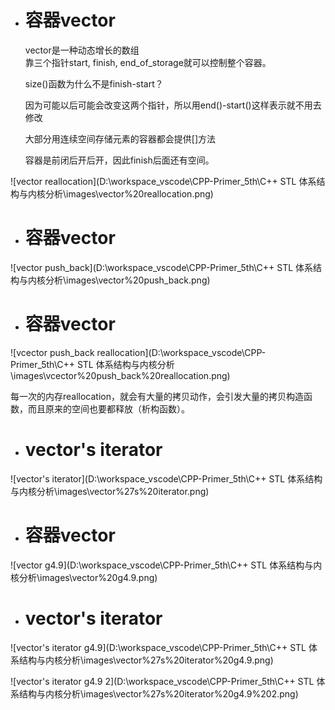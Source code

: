 - # 容器vector
  vector是一种动态增长的数组  
  靠三个指针start, finish, end_of_storage就可以控制整个容器。  

  size()函数为什么不是finish-start？

  ​	因为可能以后可能会改变这两个指针，所以用end()-start()这样表示就不用去修改

  大部分用连续空间存储元素的容器都会提供[]方法

  容器是前闭后开后开，因此finish后面还有空间。    

![vector reallocation](D:\workspace_vscode\CPP-Primer_5th\C++ STL 体系结构与内核分析\images\vector%20reallocation.png)  

- # 容器vector

![vector push_back](D:\workspace_vscode\CPP-Primer_5th\C++ STL 体系结构与内核分析\images\vector%20push_back.png)  

- # 容器vector

![vcector push_back reallocation](D:\workspace_vscode\CPP-Primer_5th\C++ STL 体系结构与内核分析\images\vcector%20push_back%20reallocation.png)  

每一次的内存reallocation，就会有大量的拷贝动作，会引发大量的拷贝构造函数，而且原来的空间也要都释放（析构函数）。  

- # vector's iterator

![vector's iterator](D:\workspace_vscode\CPP-Primer_5th\C++ STL 体系结构与内核分析\images\vector%27s%20iterator.png)  

- # 容器vector

![vector g4.9](D:\workspace_vscode\CPP-Primer_5th\C++ STL 体系结构与内核分析\images\vector%20g4.9.png)  

- # vector's iterator

![vector's iterator g4.9](D:\workspace_vscode\CPP-Primer_5th\C++ STL 体系结构与内核分析\images\vector%27s%20iterator%20g4.9.png)  

![vector's iterator g4.9 2](D:\workspace_vscode\CPP-Primer_5th\C++ STL 体系结构与内核分析\images\vector%27s%20iterator%20g4.9%202.png)  

